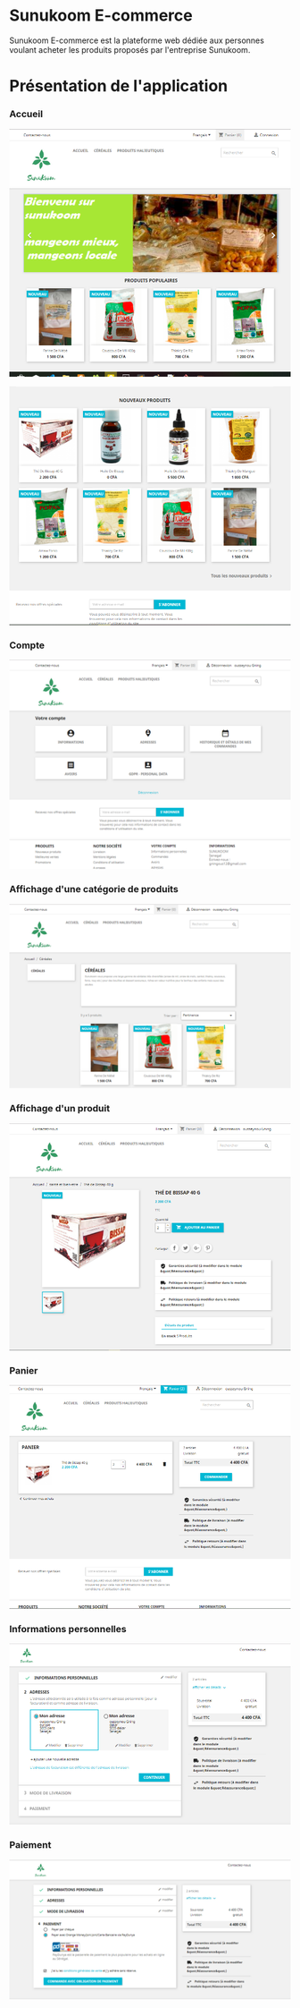 # Sunukoom E-commerce

Sunukoom E-commerce est la plateforme web dédiée aux personnes
voulant acheter les produits proposés par l'entreprise Sunukoom.

# Présentation de l'application

### Accueil
![alt text](https://github.com/smagaye/Sunukoom-E-commerce/blob/master/docs/images/sunukoom3.PNG)

![alt text](https://github.com/smagaye/Sunukoom-E-commerce/blob/master/docs/images/sunukoom4.PNG)

### Compte
![alt text](https://github.com/smagaye/Sunukoom-E-commerce/blob/master/docs/images/sunukoom5.PNG)

### Affichage d'une catégorie de produits
![alt text](https://github.com/smagaye/Sunukoom-E-commerce/blob/master/docs/images/sunukoom6.PNG)

### Affichage d'un produit
![alt text](https://github.com/smagaye/Sunukoom-E-commerce/blob/master/docs/images/sunukoom7.PNG)

### Panier
![alt text](https://github.com/smagaye/Sunukoom-E-commerce/blob/master/docs/images/sunukoom8.PNG)

### Informations personnelles
![alt text](https://github.com/smagaye/Sunukoom-E-commerce/blob/master/docs/images/sunukoom9.PNG)

### Paiement
![alt text](https://github.com/smagaye/Sunukoom-E-commerce/blob/master/docs/images/sunukoom10.PNG)

